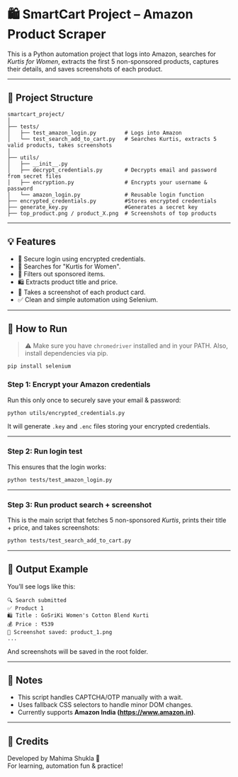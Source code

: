 # 🛍️ SmartCart Project – Amazon Product Scraper

This is a Python automation project that logs into Amazon, searches for *Kurtis for Women*, extracts the first 5 non-sponsored products, captures their details, and saves screenshots of each product.

---

## 📁 Project Structure

```
smartcart_project/
│
├── tests/
│   ├── test_amazon_login.py         # Logs into Amazon
│   └── test_search_add_to_cart.py   # Searches Kurtis, extracts 5 valid products, takes screenshots
│
├── utils/
│   ├── __init__.py
│   ├── decrypt_credentials.py       # Decrypts email and password from secret files
│   ├── encryption.py                # Encrypts your username & password 
│   └── amazon_login.py              # Reusable login function
├── encrypted_credentials.py         #Stores encrypted credentials
├── generate_key.py                  #Generates a secret key
├── top_product.png / product_X.png  # Screenshots of top products

```

---

## 💡 Features

- 🔐 Secure login using encrypted credentials.
- 🔎 Searches for "Kurtis for Women".
- 🧹 Filters out sponsored items.
- 🛍 Extracts product title and price.
- 📸 Takes a screenshot of each product card.
- ✅ Clean and simple automation using Selenium.

---

## 🧪 How to Run

> ⚠️ Make sure you have `chromedriver` installed and in your PATH. Also, install dependencies via pip.

```bash
pip install selenium
```

### Step 1: Encrypt your Amazon credentials
Run this only once to securely save your email & password:

```bash
python utils/encrypted_credentials.py
```

It will generate `.key` and `.enc` files storing your encrypted credentials.

---

### Step 2: Run login test
This ensures that the login works:

```bash
python tests/test_amazon_login.py
```

---

### Step 3: Run product search + screenshot
This is the main script that fetches 5 non-sponsored *Kurtis*, prints their title + price, and takes screenshots:

```bash
python tests/test_search_add_to_cart.py
```

---

## 📂 Output Example

You’ll see logs like this:

```
🔍 Search submitted
✅ Product 1
🛍 Title : GoSriKi Women's Cotton Blend Kurti
💰 Price : ₹539
📸 Screenshot saved: product_1.png
...
```

And screenshots will be saved in the root folder.

---

## 📌 Notes

- This script handles CAPTCHA/OTP manually with a wait.
- Uses fallback CSS selectors to handle minor DOM changes.
- Currently supports **Amazon India (https://www.amazon.in)**.

---

## 🙌 Credits

Developed by Mahima Shukla 💛  
For learning, automation fun & practice!
